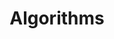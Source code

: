 ---
layout: category
title: Algorithms
slug: algorithm
description: A category for algorithm related posts.
---